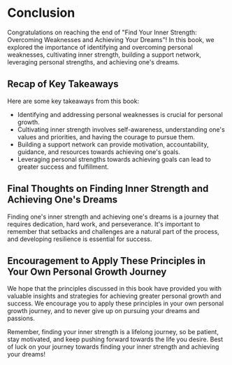 # Conclusion

Congratulations on reaching the end of "Find Your Inner Strength: Overcoming Weaknesses and Achieving Your Dreams"! In this book, we explored the importance of identifying and overcoming personal weaknesses, cultivating inner strength, building a support network, leveraging personal strengths, and achieving one's dreams.

Recap of Key Takeaways
----------------------

Here are some key takeaways from this book:

* Identifying and addressing personal weaknesses is crucial for personal growth.
* Cultivating inner strength involves self-awareness, understanding one's values and priorities, and having the courage to pursue them.
* Building a support network can provide motivation, accountability, guidance, and resources towards achieving one's goals.
* Leveraging personal strengths towards achieving goals can lead to greater success and fulfillment.

Final Thoughts on Finding Inner Strength and Achieving One's Dreams
-------------------------------------------------------------------

Finding one's inner strength and achieving one's dreams is a journey that requires dedication, hard work, and perseverance. It's important to remember that setbacks and challenges are a natural part of the process, and developing resilience is essential for success.

Encouragement to Apply These Principles in Your Own Personal Growth Journey
---------------------------------------------------------------------------

We hope that the principles discussed in this book have provided you with valuable insights and strategies for achieving greater personal growth and success. We encourage you to apply these principles in your own personal growth journey, and to never give up on pursuing your dreams and passions.

Remember, finding your inner strength is a lifelong journey, so be patient, stay motivated, and keep pushing forward towards the life you desire. Best of luck on your journey towards finding your inner strength and achieving your dreams!